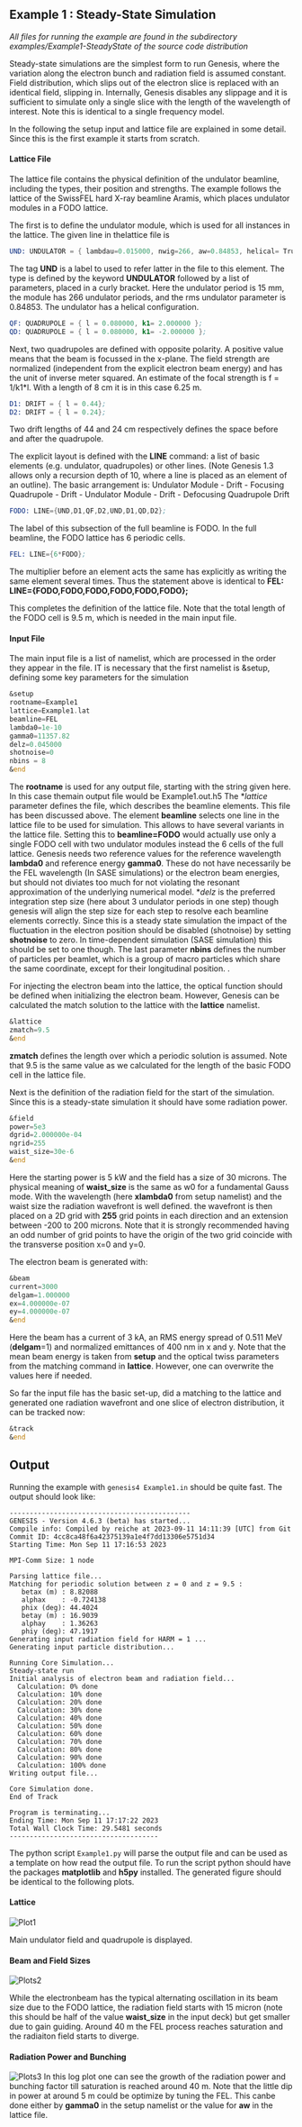 ## Example 1 : Steady-State Simulation

*All files for running the example are found in the subdirectory examples/Example1-SteadyState of the source code distribution*

Steady-state simulations are the simplest form to run Genesis, where the variation along the electron bunch and radiation field is assumed constant. Field distribution,
which slips out of the electron slice is replaced with an identical field, slipping in. Internally, Genesis disables any slippage and it is sufficient to simulate only a single slice with the length of the
wavelength of interest. Note this is identical to a single frequency model.

In the following the setup input and lattice file are explained in some detail. Since this is the first example it starts from scratch.

#### Lattice File

The lattice file contains the physical definition of the undulator beamline, including the types, their position and strengths.
The example follows the lattice of the SwissFEL hard X-ray beamline Aramis, which places undulator modules in a FODO lattice.

The first is to define the undulator module, which is used for all instances in the lattice. The given line in thelattice file is


```asm
UND: UNDULATOR = { lambdau=0.015000, nwig=266, aw=0.84853, helical= True};
```

The tag **UND** is a label to used to refer latter in the file to this element. The type is defined by the keyword **UNDULATOR** followed by a list of
parameters, placed in a curly bracket. Here the undulator period is 15 mm, the module has 266 undulator periods, 
and the rms undulator parameter is 0.84853. The undulator has a helical configuration.

```asm
QF: QUADRUPOLE = { l = 0.080000, k1= 2.000000 };
QD: QUADRUPOLE = { l = 0.080000, k1= -2.000000 };
```
Next, two quadrupoles are defined with opposite polarity. A positive value means that the beam is focussed in the x-plane.
The field strength are normalized (independent from the explicit electron beam energy) and has the unit of inverse meter squared.
An estimate of the focal strength is f = 1/k1*l. With a length of 8 cm it is in this case 6.25 m.

```asm
D1: DRIFT = { l = 0.44};
D2: DRIFT = { l = 0.24};
```
Two drift lengths of 44 and 24 cm respectively defines the space before and after the quadrupole.

The explicit layout is defined with the **LINE** command: a list of basic elements (e.g. undulator, quadrupoles) or other lines.
(Note Genesis 1.3 allows only a recursion depth of 10, where a line is placed as an element of an outline). The basic
arrangement is: Undulator Module - Drift - Focusing Quadrupole - Drift - Undulator Module - Drift - Defocusing Quadrupole Drift

```asm
FODO: LINE={UND,D1,QF,D2,UND,D1,QD,D2};
```

The label of this subsection of the full beamline is FODO. In the full beamline, the FODO lattice has 6 periodic cells.
```asm
FEL: LINE={6*FODO};
```

The multiplier before an element acts the same has explicitly as writing the same element several times. Thus the statement above is identical to 
**FEL: LINE={FODO,FODO,FODO,FODO,FODO,FODO};**

This completes the definition of the lattice file. Note that the total length of the FODO cell is 9.5 m, which is needed in the main input file.

#### Input File

The main input file is a list of namelist, which are processed in the order they appear in the file. IT is necessary that the first namelist is &setup,
defining some key parameters for the simulation
```asm
&setup
rootname=Example1
lattice=Example1.lat
beamline=FEL
lambda0=1e-10
gamma0=11357.82
delz=0.045000
shotnoise=0
nbins = 8
&end
```
The **rootname** is used for any output file, starting with the string given here. In this case themain output file would be
Example1.out.h5
The **lattice* parameter defines the file, which describes the beamline elements. This file has been discussed above.
The element **beamline** selects one line in the lattice file to be used for simulation. This allows to have several variants in the lattice file.
Setting this to **beamline=FODO** would actually use only a single FODO cell with two undulator modules instead the 6 cells of the full lattice.
Genesis needs two reference values for the reference wavelength **lambda0** and reference energy **gamma0**.
These do not have necessarily be the FEL wavelength (In SASE simulations) or the electron beam energies, but should not diviates too much for not violating the
resonant approximation of the underlying numerical model. **delz* is the preferred integration step size (here about 3 undulator periods in one step) though
genesis will align the step size for each step to resolve each beamline elements correctly.
Since this is a steady state simulation the impact of the fluctuation in the electron position should be disabled (shotnoise) by setting **shotnoise** to zero. In time-dependent simulation (SASE simulation) this should be set to one though.
The last parameter **nbins** defines the number of particles per beamlet, which is a group of macro particles which share the same coordinate, except for their longitudinal position.
.

For injecting the electron beam into the lattice, the optical function should be defined when initializing the electron beam.
However, Genesis can be calculated the match solution to the lattice with the **lattice** namelist.
```asm
&lattice
zmatch=9.5
&end
```
**zmatch** defines the length over which a periodic solution is assumed. Note that 9.5 is the same value as we calculated 
for the length of the basic FODO cell in the lattice file.

Next is the definition of the radiation field for the start of the simulation. Since this is a steady-state simulation
it should have some radiation power.
```asm
&field
power=5e3
dgrid=2.000000e-04
ngrid=255
waist_size=30e-6
&end
```
Here the starting power is 5 kW and the field has a size of 30 microns. The physical meaning of **waist_size**
is the same as w0 for a fundamental Gauss mode. With the wavelength (here **xlambda0** from setup namelist) and the waist size
the radiation wavefront is well defined.
the wavefront is then placed on a 2D grid with **255** grid points in each direction and an 
extension between -200 to 200 microns.  Note that it is strongly recommended having an odd number of grid points to have the origin
of the two grid coincide with the transverse position x=0 and y=0.

The electron beam is generated with:
```asm
&beam
current=3000
delgam=1.000000
ex=4.000000e-07
ey=4.000000e-07
&end
```
Here the beam has a current of 3 kA, an RMS energy spread of 0.511 MeV (**delgam**=1)
and normalized emittances of 400 nm in x and y.  Note that the mean beam energy is taken from **setup** and
the optical twiss parameters from the matching command in **lattice**. However, one can overwrite the values here if needed.

So far the input file has the basic set-up, did a matching to the lattice and generated one radiation wavefront and
one slice of electron distribution, it can be tracked now:

```asm
&track
&end
```

## Output

Running the example with ```genesis4 Example1.in``` should be quite fast. The output should look like:
```
---------------------------------------------
GENESIS - Version 4.6.3 (beta) has started...
Compile info: Compiled by reiche at 2023-09-11 14:11:39 [UTC] from Git Commit ID: 4cc8ca48f6a42375139a1e4f7dd13306e5751d34
Starting Time: Mon Sep 11 17:16:53 2023

MPI-Comm Size: 1 node

Parsing lattice file...
Matching for periodic solution between z = 0 and z = 9.5 :
   betax (m) : 8.82088
   alphax    : -0.724138
   phix (deg): 44.4024
   betay (m) : 16.9039
   alphay    : 1.36263
   phiy (deg): 47.1917
Generating input radiation field for HARM = 1 ...
Generating input particle distribution...

Running Core Simulation...
Steady-state run
Initial analysis of electron beam and radiation field...
  Calculation: 0% done
  Calculation: 10% done
  Calculation: 20% done
  Calculation: 30% done
  Calculation: 40% done
  Calculation: 50% done
  Calculation: 60% done
  Calculation: 70% done
  Calculation: 80% done
  Calculation: 90% done
  Calculation: 100% done
Writing output file...

Core Simulation done.
End of Track

Program is terminating...
Ending Time: Mon Sep 11 17:17:22 2023
Total Wall Clock Time: 29.5481 seconds
-------------------------------------

```
The python script ```Example1.py``` will parse the output file and can be used as a template on how read the output file.
To run the script python should have the packages **matplotlib** and **h5py** installed.
The generated figure should be identical to the following plots.

#### Lattice
![Plot1](Plots/Figure_1.png)

Main undulator field and quadrupole is displayed.

#### Beam and Field Sizes

![Plots2](Plots/Figure_2.png)

While the electronbeam has the typical alternating oscillation in its beam size due to the FODO lattice, the radiation field starts with 15 micron
(note this should be half of the value **waist_size** in the input deck) but get smaller due to gain guiding.
Around 40 m the FEL process reaches saturation and the radiaiton field starts to diverge.

#### Radiation Power and Bunching

![Plots3](Plots/Figure_3.png)
In this log plot one can see the growth of the radiation power and bunching factor till saturation is reached around 40 m.
Note that the little dip in power at around 5 m could be optimize by tuning the FEL. This canbe done either by **gamma0** in the setup namelist
or the value for **aw** in the lattice file.

